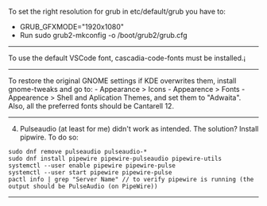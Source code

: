 To set the right resolution for grub in etc/default/grub you have to:
   - GRUB_GFXMODE="1920x1080"
   - Run sudo grub2-mkconfig -o /boot/grub2/grub.cfg
***
To use the default VSCode font, cascadia-code-fonts must be installed.¡
***
To restore the original GNOME settings if KDE overwrites them, install gnome-tweaks and go to:
      - Appearance > Icons
      - Appearence > Fonts
      - Appearence > Shell and Aplication Themes,
   and set them to "Adwaita".
   Also, all the preferred fonts should be Cantarell 12.
***
4. Pulseaudio (at least for me) didn't work as intended. The solution? Install pipwire. To do so:
````
sudo dnf remove pulseaudio pulseaudio-*
sudo dnf install pipewire pipewire-pulseaudio pipewire-utils
systemctl --user enable pipewire pipewire-pulse
systemctl --user start pipewire pipewire-pulse
pactl info | grep "Server Name" // to verify pipewire is running (the output should be PulseAudio (on PipeWire))
````
***



